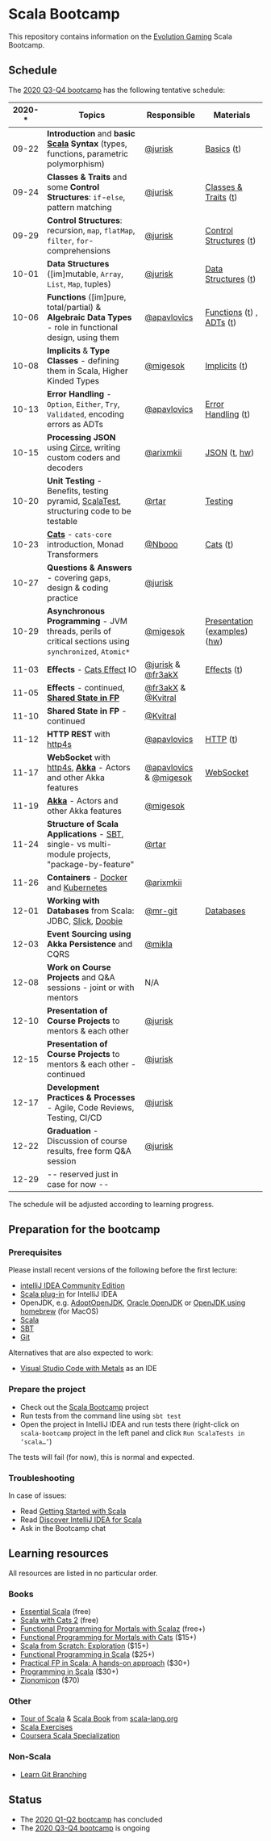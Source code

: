 # Scala Bootcamp

This repository contains information on the [Evolution Gaming](https://eng.evolutiongaming.com/) Scala Bootcamp.

## Schedule

The [2020 Q3-Q4 bootcamp](https://scala-bootcamp.evolutiongaming.com/) has the following tentative schedule:

| 2020-*    | Topics                                                                                                     | Responsible                                                                   | Materials                                                                                                                                                                                                                                                                                                                                  |
|-----------|------------------------------------------------------------------------------------------------------------|-------------------------------------------------------------------------------|--------------------------------------------------------------------------------------------------------------------------------------------------------------------------------------------------------------------------------------------------------------------------------------------------------------------------------------------|
| 09-22     | **Introduction** and **basic [Scala](https://www.scala-lang.org/) Syntax** (types, functions, parametric polymorphism) | [@jurisk](https://github.com/jurisk)                                          | [Basics](src/main/scala/com/evolutiongaming/bootcamp/basics/Basics.scala) ([t](src/test/scala/com/evolutiongaming/bootcamp/basics/BasicsSpec.scala))                                                                                                                                                                                       |
| 09-24     | **Classes & Traits** and some **Control Structures**: `if`-`else`, pattern matching                        | [@jurisk](https://github.com/jurisk)                                          | [Classes & Traits](src/main/scala/com/evolutiongaming/bootcamp/basics/ClassesAndTraits.scala) ([t](src/test/scala/com/evolutiongaming/bootcamp/basics/ClassesAndTraitsSpec.scala))                                                                                                                                                         |
| 09-29     | **Control Structures**: recursion, `map`, `flatMap`, `filter`, `for`-comprehensions                        | [@jurisk](https://github.com/jurisk)                                          | [Control Structures](src/main/scala/com/evolutiongaming/bootcamp/basics/ControlStructures.scala) ([t](src/test/scala/com/evolutiongaming/bootcamp/basics/ControlStructuresSpec.scala))                                                                                                                                                     |
| 10-01     | **Data Structures** ([im]mutable, `Array`, `List`, `Map`, tuples)                                          | [@jurisk](https://github.com/jurisk)                                          | [Data Structures](src/main/scala/com/evolutiongaming/bootcamp/basics/DataStructures.scala) ([t](src/test/scala/com/evolutiongaming/bootcamp/basics/DataStructuresSpec.scala))                                                                                                                                                              |
| 10-06     | **Functions** ([im]pure, total/partial) & **Algebraic Data Types** - role in functional design, using them | [@apavlovics](https://github.com/apavlovics)                                  | [Functions](src/main/scala/com/evolutiongaming/bootcamp/functions/Functions.scala) ([t](src/test/scala/com/evolutiongaming/bootcamp/functions/FunctionsSpec.scala)) , [ADTs](src/main/scala/com/evolutiongaming/bootcamp/adt/AlgebraicDataTypes.scala) ([t](src/test/scala/com/evolutiongaming/bootcamp/adt/AlgebraicDataTypesSpec.scala)) |
| 10-08     | **Implicits** & **Type Classes** - defining them in Scala, Higher Kinded Types                             | [@migesok](https://github.com/migesok)                                        | [Implicits](src/main/scala/com/evolutiongaming/bootcamp/typeclass/Implicits.scala) ([t](src/test/scala/com/evolutiongaming/bootcamp/typeclass/ImplicitsSpec.scala))                                                                                                                                                                        |
| 10-13     | **Error Handling** - `Option`, `Either`, `Try`, `Validated`, encoding errors as ADTs                       | [@apavlovics](https://github.com/apavlovics)                                  | [Error Handling](src/main/scala/com/evolutiongaming/bootcamp/error_handling/ErrorHandling.scala) ([t](src/test/scala/com/evolutiongaming/bootcamp/error_handling/ErrorHandlingSpec.scala))                                                                                                                                                 |
| 10-15     | **Processing JSON** using [Circe](https://circe.github.io/circe/), writing custom coders and decoders      | [@arixmkii](https://github.com/arixmkii)                                      | [JSON](src/main/scala/com/evolutiongaming/bootcamp/json/CirceExercises.scala) ([t](src/test/scala/com/evolutiongaming/bootcamp/json/CirceExercisesSpec.scala), [hw](src/test/scala/com/evolutiongaming/bootcamp/json/HomeworkSpec.scala))                                                                                                  |
| 10-20     | **Unit Testing** - Benefits, testing pyramid, [ScalaTest](https://www.scalatest.org/), structuring code to be testable | [@rtar](https://github.com/rtar)                                              | [Testing](src/test/scala/com/evolutiongaming/bootcamp/testing2)                                                                                                                                                                                                                                                                            |
| 10-23     | **[Cats](https://typelevel.org/cats/)** - `cats-core` introduction, Monad Transformers                     | [@Nbooo](https://github.com/Nbooo)                                            | [Cats](https://github.com/evolution-gaming/scala-bootcamp/tree/master/src/main/scala/com/evolutiongaming/bootcamp/cats/v2) ([t](https://github.com/evolution-gaming/scala-bootcamp/tree/master/src/test/scala/com/evolutiongaming/bootcamp/cats/v2))                                                                                       |
| 10-27     | **Questions & Answers** - covering gaps, design & coding practice                                          | [@jurisk](https://github.com/jurisk)                                          |                                                                                                                                                                                                                                                                                                                                            |
| 10-29     | **Asynchronous Programming** - JVM threads, perils of critical sections using `synchronized`, `Atomic*`    | [@migesok](https://github.com/migesok)                                        | [Presentation](presentations/2020-q1-q2/Asynchronous%20programming.pdf) ([examples](src/main/scala/com/evolutiongaming/bootcamp/async/async.scala)) ([hw](src/main/scala/com/evolutiongaming/bootcamp/async/AsyncHomework.scala))                                                                                                          |
| 11-03     | **Effects** - [Cats Effect](https://typelevel.org/cats-effect/) IO                                         | [@jurisk](https://github.com/jurisk) & [@fr3akX](https://github.com/fr3akX)   | [Effects](src/main/scala/com/evolutiongaming/bootcamp/effects) ([t](src/test/scala/com/evolutiongaming/bootcamp/effects/EffectsSpec.scala))                                                                                                                                                                                                |
| 11-05     | **Effects** - continued, **[Shared State in FP](https://typelevel.org/cats-effect/concurrency/basics.html)** | [@fr3akX](https://github.com/fr3akX) & [@Kvitral](https://github.com/Kvitral) |                                                                                                                                                                                                                                                                                                                                            |
| 11-10     | **Shared State in FP** - continued                                                                         | [@Kvitral](https://github.com/Kvitral)                                        |                                                                                                                                                                                                                                                                                                                                            |
| 11-12     | **HTTP REST** with [http4s](https://http4s.org/)                                                           | [@apavlovics](https://github.com/apavlovics)                                  | [HTTP](src/main/scala/com/evolutiongaming/bootcamp/http/Http.scala) ([t](src/test/scala/com/evolutiongaming/bootcamp/http/HttpSpec.scala))                                                                                                                                                                                                 |
| 11-17     | **WebSocket** with [http4s](https://http4s.org/), **[Akka](https://akka.io/)** - Actors and other Akka features | [@apavlovics](https://github.com/apavlovics) & [@migesok](https://github.com/migesok) | [WebSocket](src/main/scala/com/evolutiongaming/bootcamp/http/WebSocket.scala)                                                                                                                                                                                                                                                 |
| 11-19     | **[Akka](https://akka.io/)** - Actors and other Akka features                                              | [@migesok](https://github.com/migesok)                                        |                                                                                                                                                                                                                                                                                                                                            |
| 11-24     | **Structure of Scala Applications** - [SBT](https://www.scala-sbt.org/), single- vs multi-module projects, "package-by-feature" | [@rtar](https://github.com/rtar)                                              |                                                                                                                                                                                                                                                                                                                                            |
| 11-26     | **Containers** - [Docker](https://www.docker.com/) and [Kubernetes](https://kubernetes.io/)                | [@arixmkii](https://github.com/arixmkii)                                      |                                                                                                                                                                                                                                                                                                                                            |
| 12-01     | **Working with Databases** from Scala: JDBC, [Slick](http://scala-slick.org/), [Doobie](https://tpolecat.github.io/doobie/) | [@mr-git](https://github.com/mr-git)                                          | [Databases](src/main/scala/com/evolutiongaming/bootcamp/db/DoobieExercises.scala)                                                                                                                                                                                                                                                          |
| 12-03     | **Event Sourcing using Akka Persistence** and CQRS                                                         | [@mikla](https://github.com/mikla)                                            |                                                                                                                                                                                                                                                                                                                                            |
| 12-08     | **Work on Course Projects** and Q&A sessions - joint or with mentors                                       | N/A                                                                           |                                                                                                                                                                                                                                                                                                                                            |
| 12-10     | **Presentation of Course Projects** to mentors & each other                                                | [@jurisk](https://github.com/jurisk)                                          |                                                                                                                                                                                                                                                                                                                                            |
| 12-15     | **Presentation of Course Projects** to mentors & each other - continued                                    | [@jurisk](https://github.com/jurisk)                                          |                                                                                                                                                                                                                                                                                                                                            |
| 12-17     | **Development Practices & Processes** - Agile, Code Reviews, Testing, CI/CD                                | [@jurisk](https://github.com/jurisk)                                          |                                                                                                                                                                                                                                                                                                                                            |
| 12-22     | **Graduation** - Discussion of course results, free form Q&A session                                       | [@jurisk](https://github.com/jurisk)                                          |                                                                                                                                                                                                                                                                                                                                            |
| 12-29     | -- reserved just in case for now --                                                                        |                                                                               |                                                                                                                                                                                                                                                                                                                                            |

The schedule will be adjusted according to learning progress.

## Preparation for the bootcamp

### Prerequisites

Please install recent versions of the following before the first lecture:
- [intelliJ IDEA Community Edition](https://www.jetbrains.com/idea/download/)
- [Scala plug-in](https://www.jetbrains.com/help/idea/discover-intellij-idea-for-scala.html) for IntelliJ IDEA
- OpenJDK, e.g. [AdoptOpenJDK](https://adoptopenjdk.net/), [Oracle OpenJDK](https://jdk.java.net/) or [OpenJDK using homebrew](https://formulae.brew.sh/formula/openjdk) (for MacOS)
- [Scala](https://www.scala-lang.org/download/)
- [SBT](https://www.scala-sbt.org/download.html)
- [Git](https://git-scm.com/downloads)

Alternatives that are also expected to work:
- [Visual Studio Code with Metals](https://marketplace.visualstudio.com/items?itemName=scalameta.metals) as an IDE

### Prepare the project

- Check out the [Scala Bootcamp](https://github.com/evolution-gaming/scala-bootcamp) project
- Run tests from the command line using `sbt test`
- Open the project in IntelliJ IDEA and run tests there (right-click on `scala-bootcamp` project in the left panel and click `Run ScalaTests in ‘scala…’`)

The tests will fail (for now), this is normal and expected.

### Troubleshooting

In case of issues:
- Read [Getting Started with Scala](https://docs.scala-lang.org/getting-started/index.html)
- Read [Discover IntelliJ IDEA for Scala](https://www.jetbrains.com/help/idea/discover-intellij-idea-for-scala.html)
- Ask in the Bootcamp chat

## Learning resources

All resources are listed in no particular order.

### Books

- [Essential Scala](https://underscore.io/books/essential-scala/) (free)
- [Scala with Cats 2](https://www.scalawithcats.com/) (free)
- [Functional Programming for Mortals with Scalaz](https://leanpub.com/fpmortals) (free+)
- [Functional Programming for Mortals with Cats](https://leanpub.com/fpmortals-cats) ($15+)
- [Scala from Scratch: Exploration](https://leanpub.com/scala-from-scratch-exploration) ($15+)
- [Functional Programming in Scala](https://www.manning.com/books/functional-programming-in-scala#toc) ($25+)
- [Practical FP in Scala: A hands-on approach](https://leanpub.com/pfp-scala) ($30+)
- [Programming in Scala](https://booksites.artima.com/programming_in_scala_3ed) ($30+)
- [Zionomicon](https://www.zionomicon.com/) ($70)

### Other

- [Tour of Scala](https://docs.scala-lang.org/tour/tour-of-scala.html) & [Scala Book](https://docs.scala-lang.org/overviews/scala-book/introduction.html) from [scala-lang.org](https://www.scala-lang.org/)
- [Scala Exercises](https://www.scala-exercises.org/) 
- [Coursera Scala Specialization](https://www.coursera.org/specializations/scala)

### Non-Scala

- [Learn Git Branching](https://learngitbranching.js.org/)

## Status

* The [2020 Q1-Q2 bootcamp](https://evolution-gaming.timepad.ru/event/1106949/) has concluded
* The [2020 Q3-Q4 bootcamp](https://scala-bootcamp.evolutiongaming.com/) is ongoing
